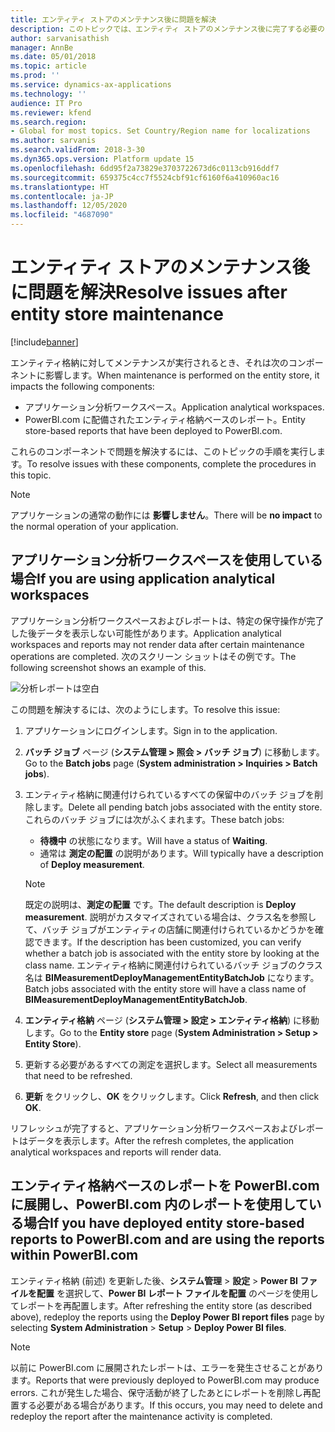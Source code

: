 ```yaml
---
title: エンティティ ストアのメンテナンス後に問題を解決
description: このトピックでは、エンティティ ストアのメンテナンス後に完了する必要のある手順について説明します。
author: sarvanisathish
manager: AnnBe
ms.date: 05/01/2018
ms.topic: article
ms.prod: ''
ms.service: dynamics-ax-applications
ms.technology: ''
audience: IT Pro
ms.reviewer: kfend
ms.search.region:
- Global for most topics. Set Country/Region name for localizations
ms.author: sarvanis
ms.search.validFrom: 2018-3-30
ms.dyn365.ops.version: Platform update 15
ms.openlocfilehash: 6dd95f2a73829e3703722673d6c0113cb916ddf7
ms.sourcegitcommit: 659375c4cc7f5524cbf91cf6160f6a410960ac16
ms.translationtype: HT
ms.contentlocale: ja-JP
ms.lasthandoff: 12/05/2020
ms.locfileid: "4687090"
---
```

# <a name="resolve-issues-after-entity-store-maintenance"></a><span data-ttu-id="2f354-103">エンティティ ストアのメンテナンス後に問題を解決</span><span class="sxs-lookup"><span data-stu-id="2f354-103">Resolve issues after entity store maintenance</span></span>

[!include[banner](../includes/banner.md)]

<span data-ttu-id="2f354-104">エンティティ格納に対してメンテナンスが実行されるとき、それは次のコンポーネントに影響します。</span><span class="sxs-lookup"><span data-stu-id="2f354-104">When maintenance is performed on the entity store, it impacts the following components:</span></span>

- <span data-ttu-id="2f354-105">アプリケーション分析ワークスペース。</span><span class="sxs-lookup"><span data-stu-id="2f354-105">Application analytical workspaces.</span></span>
- <span data-ttu-id="2f354-106">PowerBI.com に配備されたエンティティ格納ベースのレポート。</span><span class="sxs-lookup"><span data-stu-id="2f354-106">Entity store-based reports that have been deployed to PowerBI.com.</span></span>

<span data-ttu-id="2f354-107">これらのコンポーネントで問題を解決するには、このトピックの手順を実行します。</span><span class="sxs-lookup"><span data-stu-id="2f354-107">To resolve issues with these components, complete the procedures in this topic.</span></span>

> [!NOTE]
> <span data-ttu-id="2f354-108">アプリケーションの通常の動作には **影響しません**。</span><span class="sxs-lookup"><span data-stu-id="2f354-108">There will be **no impact** to the normal operation of your application.</span></span>

## <a name="if-you-are-using-application-analytical-workspaces"></a><span data-ttu-id="2f354-109">アプリケーション分析ワークスペースを使用している場合</span><span class="sxs-lookup"><span data-stu-id="2f354-109">If you are using application analytical workspaces</span></span>

<span data-ttu-id="2f354-110">アプリケーション分析ワークスペースおよびレポートは、特定の保守操作が完了した後データを表示しない可能性があります。</span><span class="sxs-lookup"><span data-stu-id="2f354-110">Application analytical workspaces and reports may not render data after certain maintenance operations are completed.</span></span> <span data-ttu-id="2f354-111">次のスクリーン ショットはその例です。</span><span class="sxs-lookup"><span data-stu-id="2f354-111">The following screenshot shows an example of this.</span></span>

![分析レポートは空白](media/blank-powerbi.png)

<span data-ttu-id="2f354-113">この問題を解決するには、次のようにします。</span><span class="sxs-lookup"><span data-stu-id="2f354-113">To resolve this issue:</span></span>

1. <span data-ttu-id="2f354-114">アプリケーションにログインします。</span><span class="sxs-lookup"><span data-stu-id="2f354-114">Sign in to the application.</span></span>
2. <span data-ttu-id="2f354-115">**バッチ ジョブ** ページ (**システム管理 \> 照会 \> バッチ ジョブ**) に移動します。</span><span class="sxs-lookup"><span data-stu-id="2f354-115">Go to the **Batch jobs** page (**System administration \> Inquiries \> Batch jobs**).</span></span>
3. <span data-ttu-id="2f354-116">エンティティ格納に関連付けられているすべての保留中のバッチ ジョブを削除します。</span><span class="sxs-lookup"><span data-stu-id="2f354-116">Delete all pending batch jobs associated with the entity store.</span></span> <span data-ttu-id="2f354-117">これらのバッチ ジョブには次がふくまれます。</span><span class="sxs-lookup"><span data-stu-id="2f354-117">These batch jobs:</span></span>

    - <span data-ttu-id="2f354-118">**待機中** の状態になります。</span><span class="sxs-lookup"><span data-stu-id="2f354-118">Will have a status of **Waiting**.</span></span>
    - <span data-ttu-id="2f354-119">通常は **測定の配置** の説明があります。</span><span class="sxs-lookup"><span data-stu-id="2f354-119">Will typically have a description of **Deploy measurement**.</span></span>

    > [!NOTE]
    > <span data-ttu-id="2f354-120">既定の説明は、**測定の配置** です。</span><span class="sxs-lookup"><span data-stu-id="2f354-120">The default description is **Deploy measurement**.</span></span> <span data-ttu-id="2f354-121">説明がカスタマイズされている場合は、クラス名を参照して、バッチ ジョブがエンティティの店舗に関連付けられているかどうかを確認できます。</span><span class="sxs-lookup"><span data-stu-id="2f354-121">If the description has been customized, you can verify whether a batch job is associated with the entity store by looking at the class name.</span></span> <span data-ttu-id="2f354-122">エンティティ格納に関連付けられているバッチ ジョブのクラス名は **BIMeasurementDeployManagementEntityBatchJob** になります。</span><span class="sxs-lookup"><span data-stu-id="2f354-122">Batch jobs associated with the entity store will have a class name of **BIMeasurementDeployManagementEntityBatchJob**.</span></span>

4. <span data-ttu-id="2f354-123">**エンティティ格納** ページ (**システム管理 \> 設定 \> エンティティ格納**) に移動します。</span><span class="sxs-lookup"><span data-stu-id="2f354-123">Go to the **Entity store** page (**System Administration \> Setup \> Entity Store**).</span></span>
5. <span data-ttu-id="2f354-124">更新する必要があるすべての測定を選択します。</span><span class="sxs-lookup"><span data-stu-id="2f354-124">Select all measurements that need to be refreshed.</span></span>
6. <span data-ttu-id="2f354-125">**更新** をクリックし、**OK** をクリックします。</span><span class="sxs-lookup"><span data-stu-id="2f354-125">Click **Refresh**, and then click **OK**.</span></span>

<span data-ttu-id="2f354-126">リフレッシュが完了すると、アプリケーション分析ワークスペースおよびレポートはデータを表示します。</span><span class="sxs-lookup"><span data-stu-id="2f354-126">After the refresh completes, the application analytical workspaces and reports will render data.</span></span>

## <a name="if-you-have-deployed-entity-store-based-reports-to-powerbicom-and-are-using-the-reports-within-powerbicom"></a><span data-ttu-id="2f354-127">エンティティ格納ベースのレポートを PowerBI.com に展開し、PowerBI.com 内のレポートを使用している場合</span><span class="sxs-lookup"><span data-stu-id="2f354-127">If you have deployed entity store-based reports to PowerBI.com and are using the reports within PowerBI.com</span></span>

<span data-ttu-id="2f354-128">エンティティ格納 (前述) を更新した後、**システム管理** \> **設定** \> **Power BI ファイルを配置** を選択して、**Power BI レポート ファイルを配置** のページを使用してレポートを再配置します。</span><span class="sxs-lookup"><span data-stu-id="2f354-128">After refreshing the entity store (as described above), redeploy the reports using the **Deploy Power BI report files** page by selecting **System Administration** \> **Setup** \> **Deploy Power BI files**.</span></span>

> [!NOTE]
> <span data-ttu-id="2f354-129">以前に PowerBI.com に展開されたレポートは、エラーを発生させることがあります。</span><span class="sxs-lookup"><span data-stu-id="2f354-129">Reports that were previously deployed to PowerBI.com may produce errors.</span></span> <span data-ttu-id="2f354-130">これが発生した場合、保守活動が終了したあとにレポートを削除し再配置する必要がある場合があります。</span><span class="sxs-lookup"><span data-stu-id="2f354-130">If this occurs, you may need to delete and redeploy the report after the maintenance activity is completed.</span></span>
